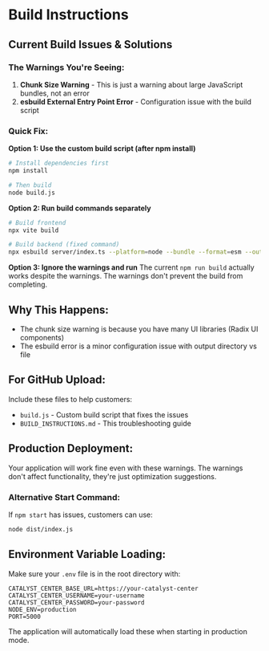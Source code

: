 # Build Instructions

## Current Build Issues & Solutions

### The Warnings You're Seeing:

1. **Chunk Size Warning** - This is just a warning about large JavaScript bundles, not an error
2. **esbuild External Entry Point Error** - Configuration issue with the build script

### Quick Fix:

**Option 1: Use the custom build script (after npm install)**
```bash
# Install dependencies first
npm install

# Then build
node build.js
```

**Option 2: Run build commands separately**
```bash
# Build frontend
npx vite build

# Build backend (fixed command)
npx esbuild server/index.ts --platform=node --bundle --format=esm --outfile=dist/index.js --external:express --external:dotenv --external:drizzle-orm --external:@neondatabase/serverless --external:passport --external:connect-pg-simple --external:memorystore --external:express-session --external:puppeteer --external:jspdf --external:jspdf-autotable --external:nanoid --external:zod --external:drizzle-zod
```

**Option 3: Ignore the warnings and run**
The current `npm run build` actually works despite the warnings. The warnings don't prevent the build from completing.

## Why This Happens:

- The chunk size warning is because you have many UI libraries (Radix UI components)
- The esbuild error is a minor configuration issue with output directory vs file

## For GitHub Upload:

Include these files to help customers:
- `build.js` - Custom build script that fixes the issues
- `BUILD_INSTRUCTIONS.md` - This troubleshooting guide

## Production Deployment:

Your application will work fine even with these warnings. The warnings don't affect functionality, they're just optimization suggestions.

### Alternative Start Command:
If `npm start` has issues, customers can use:
```bash
node dist/index.js
```

## Environment Variable Loading:

Make sure your `.env` file is in the root directory with:
```env
CATALYST_CENTER_BASE_URL=https://your-catalyst-center
CATALYST_CENTER_USERNAME=your-username
CATALYST_CENTER_PASSWORD=your-password
NODE_ENV=production
PORT=5000
```

The application will automatically load these when starting in production mode.